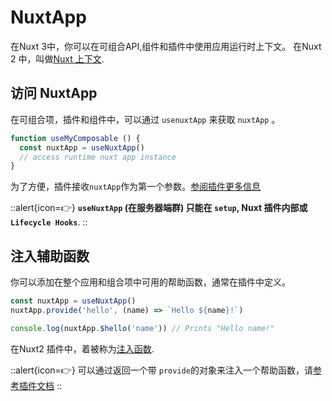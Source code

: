 # NuxtApp

在Nuxt 3中，你可以在可组合API,组件和插件中使用应用运行时上下文。
在Nuxt 2 中，叫做[Nuxt 上下文](https://nuxtjs.org/docs/internals-glossary/context#the-context).

## 访问 NuxtApp

在可组合项，插件和组件中，可以通过 `usenuxtApp` 来获取 `nuxtApp` 。

```js
function useMyComposable () {
  const nuxtApp = useNuxtApp()
  // access runtime nuxt app instance
}
```

为了方便，插件接收`nuxtApp`作为第一个参数。[参阅插件更多信息](/guide/directory-structure/plugins)

::alert{icon=👉}
**`useNuxtApp` (在服务器端群) 只能在 `setup`,  Nuxt 插件内部或  `Lifecycle Hooks`**.
::

## 注入辅助函数

你可以添加在整个应用和组合项中可用的帮助函数，通常在插件中定义。

```js
const nuxtApp = useNuxtApp()
nuxtApp.provide('hello', (name) => `Hello ${name}!`)

console.log(nuxtApp.$hello('name')) // Prints "Hello name!"
```

在Nuxt2 插件中，着被称为[注入函数](https://nuxtjs.org/docs/directory-structure/plugins#inject-in-root--context).


::alert{icon=👉}
可以通过返回一个带 `provide`的对象来注入一个帮助函数，请[参考插件文档](/guide/directory-structure/plugins)
::
